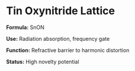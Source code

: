 # Tin Oxynitride Lattice
**Formula:** SnON

**Use:** Radiation absorption, frequency gate

**Function:** Refractive barrier to harmonic distortion

**Status:** High novelty potential
